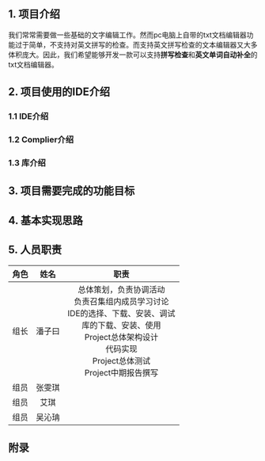 ## 1. 项目介绍

​		我们常常需要做一些基础的文字编辑工作。然而pc电脑上自带的txt文档编辑器功能过于简单，不支持对英文拼写的检查。而支持英文拼写检查的文本编辑器又大多体积庞大。因此，我们希望能够开发一款可以支持**拼写检查**和**英文单词自动补全**的txt文档编辑器。



## 2. 项目使用的IDE介绍

### 1.1 IDE介绍



### 1.2 Complier介绍



### 1.3 库介绍





## 3. 项目需要完成的功能目标







## 4. 基本实现思路







## 5. 人员职责

| 角色 |  姓名  |                             职责                             |
| :--: | :----: | :----------------------------------------------------------: |
| 组长 | 潘子曰 | 总体策划，负责协调活动<br>负责召集组内成员学习讨论<br>IDE的选择、下载、安装、调试<br>库的下载、安装、使用<br>Project总体架构设计<br>代码实现<br>Project总体测试<br>Project中期报告撰写 |
| 组员 | 张雯琪 |                                                              |
| 组员 |  艾琪  |                                                              |
| 组员 | 吴沁珃 |                                                              |







## 附录







